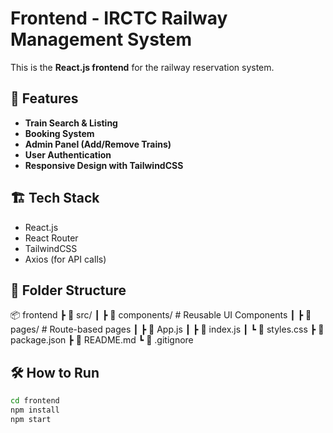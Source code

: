 # Frontend - IRCTC Railway Management System

This is the **React.js frontend** for the railway reservation system.

## 🚀 Features
- **Train Search & Listing**
- **Booking System**
- **Admin Panel (Add/Remove Trains)**
- **User Authentication**
- **Responsive Design with TailwindCSS**

## 🏗️ Tech Stack
- React.js
- React Router
- TailwindCSS
- Axios (for API calls)

## 📂 Folder Structure
📦 frontend ┣ 📂 src/ ┃ ┣ 📂 components/ # Reusable UI Components ┃ ┣ 📂 pages/ # Route-based pages ┃ ┣ 📜 App.js ┃ ┣ 📜 index.js ┃ ┗ 📜 styles.css ┣ 📜 package.json ┣ 📜 README.md ┗ 📜 .gitignore


## 🛠️ How to Run
```sh
cd frontend
npm install
npm start
